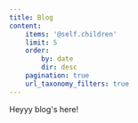```yaml
---
title: Blog
content:
    items: '@self.children'
    limit: 5
    order:
        by: date
        dir: desc
    pagination: true
    url_taxonomy_filters: true
---
```


Heyyy blog's here!